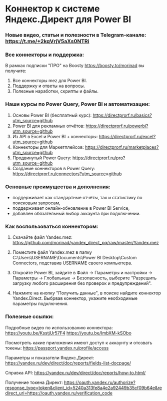 # Коннектор к системе Яндекс.Директ для Power BI

### Новые видео, статьи и полезности в Telegram-канале: https://t.me/+2kqVrjV5aXs0NTRi

### Все коннекторы и поддержка:
В рамках подписки "ПРО" на Boosty https://boosty.to/morinad вы получите:
1) Все коннекторы mez для Power BI. 
2) Поддержку и ответы на вопросы.
3) Полезные наработки, скрипты и файлы.

### Наши курсы по Power Query, Power BI и автоматизации:
1) Основы Power BI (бесплатный курс): https://directprorf.ru/basics?utm_source=github
2) Power BI для рекламных отчётов: https://directprorf.ru/powerbi?utm_source=github
3) Из API в Excel и Power BI + коннекторы: https://directprorf.ru/excel?utm_source=github
4) Коннекторы для Маркетплейсов: https://directprorf.ru/marketplaces?utm_source=github
5) Продвинутый Power Query: https://directprorf.ru/pro?utm_source=github
6) Создание коннекторов в Power Query: https://directprorf.ru/connectors?utm_source=github


### Основные преимущества и дополнения:
- поддерживает как стандартные отчёты, так и статистику по поисковым запросам,
- поддерживает онлайн-обновление в Power BI Service,
- добавлен обязательный выбор аккаунта при подключении.


### Как воспользоваться коннектором:

1) Скачайте файл Yandex.mez: https://github.com/morinad/yandex_direct_pq/raw/master/Yandex.mez

2) Поместите файл Yandex.mez в папку C:\Users\USERNAME\Documents\Power BI Desktop\Custom Connectors, подставив USERNAME своего компьютера.

3) Откройте Power BI, зайдите в Файл -> Параметры и настройки -> Параметры -> Глобальные -> Безопасность, выберите "Разрешить загрузку любого расширения без проверок и предупреждений".

4) Нажмите на кнопку "Получить данные", в поиске найдите коннектор Yandex.Direct. 
Выбрвав коннектор, укажите необходимые параметры подключения.

### Полезные ссылки:
Подробные видео по использованию коннектора: 
https://youtu.be/KsstjUr57F4
https://youtu.be/ImbXM-kSObo

Посмотреть какие приложения имеют доступ к аккаунту и отозвать токены: https://passport.yandex.ru/profile/access 

Параметры и показатели Яндекс.Директ: https://yandex.ru/dev/direct/doc/reports/fields-list-docpage/

Справка API: https://yandex.ru/dev/direct/doc/reports/how-to.html/

Получение токена Директ: https://oauth.yandex.ru/authorize?response_type=token&client_id=5240a313fe8a4e2a92449b35cf09b64e&redirect_uri=https://oauth.yandex.ru/verification_code

